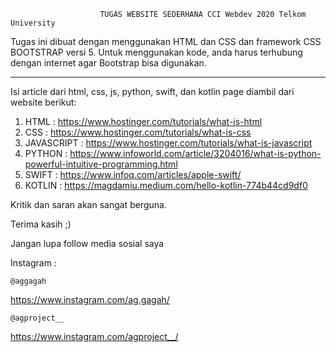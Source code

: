 						TUGAS WEBSITE SEDERHANA CCI Webdev 2020 Telkom University


Tugas ini dibuat dengan menggunakan HTML dan CSS dan framework CSS BOOTSTRAP versi 5.
Untuk menggunakan kode, anda harus terhubung dengan internet agar Bootstrap bisa digunakan.

--------------------------------------------------------------------------------------

Isi article dari html, css, js, python, swift, dan kotlin page diambil dari website berikut:

1. HTML : https://www.hostinger.com/tutorials/what-is-html
2. CSS : https://www.hostinger.com/tutorials/what-is-css
3. JAVASCRIPT : https://www.hostinger.com/tutorials/what-is-javascript
4. PYTHON : https://www.infoworld.com/article/3204016/what-is-python-powerful-intuitive-programming.html
5. SWIFT : https://www.infoq.com/articles/apple-swift/
6. KOTLIN : https://magdamiu.medium.com/hello-kotlin-774b44cd9df0

Kritik dan saran akan sangat berguna.

Terima kasih ;)


Jangan lupa follow media sosial saya

Instagram : 

	@aggagah
            
https://www.instagram.com/ag.gagah/

	@agproject__
            
https://www.instagram.com/agproject__/
